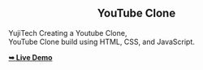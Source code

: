 <h2 align="center">YouTube Clone</h2>

YujiTech Creating a Youtube Clone, <br />YouTube Clone build using HTML, CSS, and JavaScript. 

  <a href="https://YujiTech.github.io/grilli/"><strong>➥ Live Demo</strong></a>
